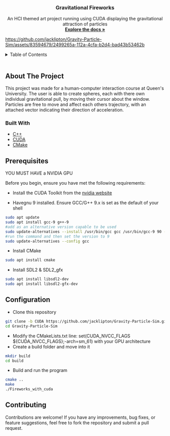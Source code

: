 

<div id="top"></div>

<h3 align="center">Gravitational Fireworks</h3>

  <p align="center">
    An HCI themed art project running using CUDA displaying the gravitational attraction of particles
    <br />
    <a href="https://github.com/jacklipton/Gravitational-Fireworks-jk
      "><strong>Explore the docs »</strong></a>
    <br />
  </p>
</div>





https://github.com/jacklipton/Gravity-Particle-Sim/assets/83594679/2499265a-112a-4cfa-b2d4-bad43b53462b






<!-- TABLE OF CONTENTS -->
<details>
  <summary>Table of Contents</summary>
  <ol>
    <li>
      <a href="#about-the-project">About The Project</a>
      <ul>
        <li><a href="#built-with">Built With</a></li>
      </ul>
    </li>
    <li><a href="#prerequisites">Prerequisites</a></li>
    <li><a href="#installation">Installation</a></li>
    <li><a href="#configuration">Configuration</a></li>
    <li><a href="#contributing">Contributing</a></li>
  </ol>
</details>

<br/>


## About The Project

This project was made for a human-computer interaction course at Queen's University. The user is able to create spheres, each with there own individual gravitational pull, by moving their cursor about the window. Particles are free to move and affect each others trajectory, with an attached vector indicating their direction of acceleration.


### Built With

* [C++](https://gcc.gnu.org/)
* [CUDA](https://developer.nvidia.com/cuda-toolkit)
* [CMake](https://cmake.org/)


## Prerequisites
YOU MUST HAVE a NVIDIA GPU

Before you begin, ensure you have met the following requirements:

* Install the CUDA Toolkit from the [nvidia website](https://developer.nvidia.com/cuda-downloads?target_os=Linux)


* Havegnu 9 installed. Ensure GCC/G++ 9.x is set as the default of your shell

```bash
sudo apt update
sudo apt install gcc-9 g++-9
#add as an alternative version capable to be used
sudo update-alternatives --install /usr/bin/gcc gcc /usr/bin/gcc-9 90 --slave /usr/bin/g++ g++ /usr/bin/g++-9
#run the command and then set the version to 9
sudo update-alternatives --config gcc
```

* Install CMake

```bash
sudo apt install cmake
```

* Install SDL2 & SDL2_gfx

```bash
sudo apt install libsdl2-dev
sudo apt install libsdl2-gfx-dev
```

## Configuration

 * Clone this repository

```bash
git clone -b CUDA https://github.com/jacklipton/Gravity-Particle-Sim.git
cd Gravity-Particle-Sim
```
 * Modify the CMakeLists.txt line: set(CUDA_NVCC_FLAGS ${CUDA_NVCC_FLAGS};-arch=sm_61) with your GPU architecture
* Create a build folder and move into it

```bash
mkdir build
cd build
```
* Build and run the program

```bash
cmake ..
make
./Fireworks_with_cuda
```

## Contributing

Contributions are welcome! If you have any improvements, bug fixes, or feature suggestions, feel free to fork the repository and submit a pull request.


